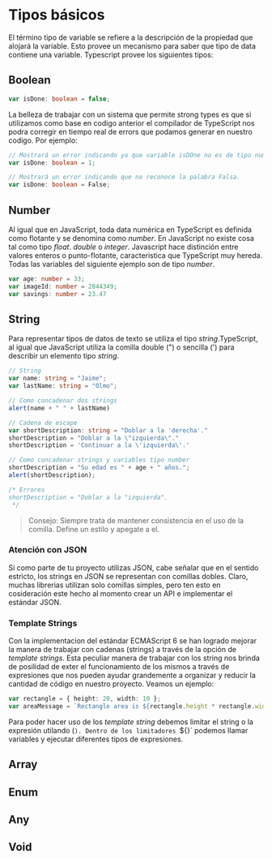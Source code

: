 # Tipos básicos
El término tipo de variable se refiere a la descripción de la propiedad que alojará la variable. Esto provee un mecanismo para saber que tipo de data contiene una variable. Typescript provee los siguientes tipos:

## Boolean
```typescript
var isDone: boolean = false;
```
La belleza de trabajar con un sistema que permite strong types es que si utilizamos como base en  codigo anterior el compilador de TypeScript nos podra corregir en tiempo real de errors que podamos generar en nuestro codigo. Por ejemplo: 

```typescript
// Mostrará un error indicando ya que variable isDOne no es de tipo numérica.
var isDone: boolean = 1;

// Mostrará un error indicando que no reconoce la palabra Falsa.
var isDone: boolean = False;
```

## Number
Al igual que en JavaScript, toda data numérica en TypeScript es definida como flotante y se denomina como *number*. En JavaScript no existe cosa tal como tipo *float*. *double* o *integer*. Javascript hace distinción entre valores enteros o punto-flotante, caracteristica que TypeScript muy hereda. Todas las variables del siguiente ejemplo son de tipo *number*.

```typescript
var age: number = 33;
var imageId: number = 2844349;
var savings: number = 23.47
```

## String
Para representar tipos de datos de texto se utiliza el tipo *string*.TypeScript, al igual que JavaScript utiliza la comilla double (") o sencilla (') para describir un elemento tipo *string*.

```typescript
// String
var name: string = "Jaime";
var lastName: string = "Olmo";

// Como concadenar dos strings
alert(name + " " + lastName)

// Cadena de escape 
var shortDescription: string = "Doblar a la 'derecha'."
shortDescription = "Doblar a la \"izquierda\"."
shortDescription = 'Continuar a la \'izquierda\'.'

// Como concadenar strings y variables tipo number
shortDescription = "Su edad es " + age + " años.";
alert(shortDescription);

/* Errores
shortDescription = "Doblar a la "izquierda".
 */
 ```

> Consejo: Siempre trata de mantener consistencia en el uso de la comilla. Define un estilo y apegate a el.

### Atención con JSON
Si como parte de tu proyecto utilizas JSON, cabe señalar que en el sentido estricto, los strings en JSON se representan con comillas dobles. Claro, muchas librerias utilizan solo comillas simples, pero ten esto en cosideración este hecho al momento crear un API e implementar el estándar JSON.

### Template Strings
Con la implementacion del estándar ECMAScript 6 se han logrado mejorar la manera de trabajar con cadenas (strings) a través de la opción de *template strings*. Esta peculiar manera de trabajar con los string nos brinda de posilidad de exter el funcionamiento de los mismos a través de expresiones que nos pueden ayudar grandemente a organizar y reducir la cantidad de código en nuestro proyecto. Veamos un ejemplo: 

```typescript
var rectangle = { height: 20, width: 10 };
var areaMessage = `Rectangle area is ${rectangle.height * rectangle.width}`;
```

Para poder hacer uso de los *template string* debemos limitar el string o la expresión utilando (`). Dentro de los limitadores `${}` podemos llamar variables y ejecutar diferentes tipos de expresiones.

## Array

## Enum

## Any

## Void
